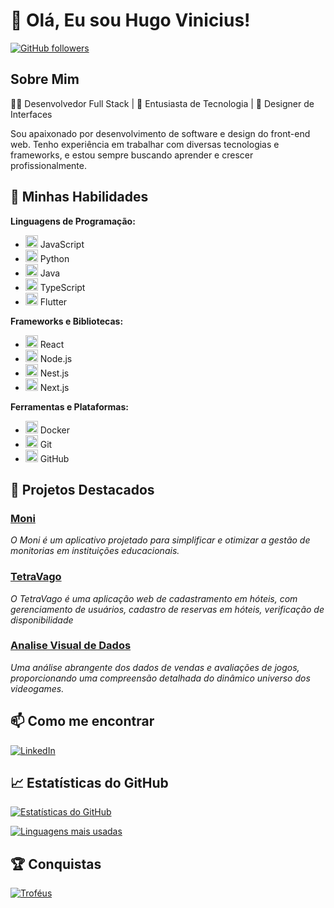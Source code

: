 # 👋 Olá, Eu sou Hugo Vinicius!

[![GitHub followers](https://img.shields.io/github/followers/HugoViniciusSF?style=social)](https://github.com/HugoViniciusSF)

## Sobre Mim

👨‍💻 Desenvolvedor Full Stack | 🚀 Entusiasta de Tecnologia | 🎨 Designer de Interfaces

Sou apaixonado por desenvolvimento de software e design do front-end web. Tenho experiência em trabalhar com diversas tecnologias e frameworks, e estou sempre buscando aprender e crescer profissionalmente.

## 🚀 Minhas Habilidades

**Linguagens de Programação:**
- <img src="https://cdn.jsdelivr.net/gh/devicons/devicon@latest/icons/javascript/javascript-plain.svg" width="20" height="20"/>  JavaScript
- <img src="https://cdn.jsdelivr.net/gh/devicons/devicon@latest/icons/python/python-original.svg" width="20" height="20"/> Python
- <img src="https://cdn.jsdelivr.net/gh/devicons/devicon@latest/icons/java/java-original-wordmark.svg" width="20" height="20"/> Java 
- <img src="https://cdn.jsdelivr.net/gh/devicons/devicon@latest/icons/typescript/typescript-plain.svg" width="20" height="20"/> TypeScript
- <img src="https://cdn.jsdelivr.net/gh/devicons/devicon@latest/icons/flutter/flutter-original.svg" width="20" height="20"/> Flutter
         
          
          
**Frameworks e Bibliotecas:**
- <img src="https://cdn.jsdelivr.net/gh/devicons/devicon@latest/icons/react/react-original.svg" width="20" height="20"/> React
- <img src="https://cdn.jsdelivr.net/gh/devicons/devicon@latest/icons/nodejs/nodejs-original-wordmark.svg" width="20" height="20"/> Node.js
- <img src="https://cdn.jsdelivr.net/gh/devicons/devicon@latest/icons/nestjs/nestjs-original.svg" width="20" height="20"/> Nest.js
- <img src="https://cdn.jsdelivr.net/gh/devicons/devicon@latest/icons/nextjs/nextjs-original.svg" width="20" height="20"/> Next.js

**Ferramentas e Plataformas:**
- <img src="https://cdn.jsdelivr.net/gh/devicons/devicon@latest/icons/docker/docker-original.svg" width="20" height="20"/> Docker
- <img src="https://cdn.jsdelivr.net/gh/devicons/devicon@latest/icons/git/git-original.svg" width="20" height="20"/> Git
- <img src="https://cdn.jsdelivr.net/gh/devicons/devicon@latest/icons/github/github-original.svg" width="20" height="20"/> GitHub


## 🌟 Projetos Destacados

### [Moni](https://github.com/HugoViniciusSF/PDS)
_O Moni é um aplicativo projetado para simplificar e otimizar a gestão de monitorias em instituições educacionais._


### [TetraVago](https://github.com/GustavoRocha3264/tetravago)
_O TetraVago é uma aplicação web de cadastramento em hóteis, com gerenciamento de usuários, cadastro de reservas em hóteis, verificação de disponibilidade_


### [Analise Visual de Dados](https://github.com/HugoViniciusSF/AVD)
_Uma análise abrangente dos dados de vendas e avaliações de jogos, proporcionando uma compreensão detalhada do dinâmico universo dos videogames._

## 📫 Como me encontrar

[![LinkedIn](https://img.shields.io/badge/LinkedIn-Connect-blue?style=flat&logo=linkedin&logoColor=white)](https://www.linkedin.com/in/hugo-vinicius-33452830b)

## 📈 Estatísticas do GitHub

[![Estatísticas do GitHub](https://github-readme-stats.vercel.app/api?username=HugoViniciusSF&show_icons=true&theme=radical)](https://github.com/HugoViniciusSF)

[![Linguagens mais usadas](https://github-readme-stats.vercel.app/api/top-langs/?username=HugoViniciusSF&layout=compact&theme=radical)](https://github.com/HugoViniciusSF)

## 🏆 Conquistas

[![Troféus](https://github-profile-trophy.vercel.app/?username=HugoViniciusSF&theme=radical)](https://github.com/HugoViniciusSF)


